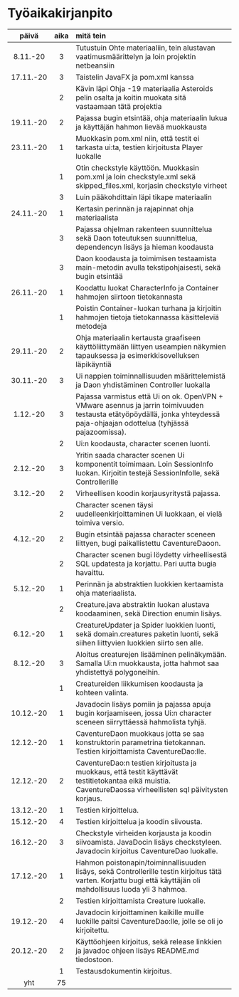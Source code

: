 # Työaikakirjanpito

| päivä     |aika |mitä tein |
| :----:    |:---:|:---------|
| 8.11.-20  | 3   |Tutustuin Ohte materiaaliin, tein alustavan vaatimusmäärittelyn ja loin projektin netbeansiin |
| 17.11.-20 | 3   |Taistelin JavaFX ja pom.xml kanssa |
|           | 2   |Kävin läpi Ohja -19 materiaalia Asteroids pelin osalta ja koitin muokata sitä vastaamaan tätä projektia |
| 19.11.-20 | 2   |Pajassa bugin etsintää, ohja materiaalin lukua ja käyttäjän hahmon lievää muokkausta |
| 23.11.-20 | 1   |Muokkasin pom.xml niin, että testit ei tarkasta ui:ta, testien kirjoitusta Player luokalle |
|           | 1   |Otin checkstyle käyttöön. Muokkasin pom.xml ja loin checkstyle.xml sekä skipped_files.xml, korjasin checkstyle virheet |
|           | 3   |Luin pääkohdittain läpi tikape materiaalin |
|24.11.-20  | 1   |Kertasin perinnän ja rajapinnat ohja materiaalista |
|	    | 3   |Pajassa ohjelman rakenteen suunnittelua sekä Daon toteutuksen suunnittelua, dependencyn lisäys ja hieman koodausta |
|	    | 3   |Daon koodausta ja toimimisen testaamista main-metodin avulla tekstipohjaisesti, sekä bugin etsintää |
|26.11.-20  | 1   |Koodattu luokat CharacterInfo ja Container hahmojen siirtoon tietokannasta |
|	    | 1   |Poistin Container-luokan turhana ja kirjoitin hahmojen tietoja tietokannassa käsitteleviä metodeja |
|29.11.-20  | 2   |Ohja materiaalin kertausta graafiseen käyttöliittymään liittyen useampien näkymien tapauksessa ja esimerkkisovelluksen läpikäyntiä |
|30.11.-20  | 3   |Ui nappien toiminnallisuuden määrittelemistä ja Daon yhdistäminen Controller luokalla |
|1.12.-20   | 3   |Pajassa varmistus että Ui on ok. OpenVPN + VMware asennus ja jarrin toimivuuden testausta etätyöpöydällä, jonka yhteydessä paja-ohjaajan odottelua (tyhjässä pajazoomissa). |
|           | 2   |Ui:n koodausta, character scenen luonti. |
|2.12.-20   | 3   |Yritin saada character scenen Ui komponentit toimimaan. Loin SessionInfo luokan. Kirjoitin testejä SessionInfolle, sekä Controllerille |
|3.12.-20   | 2   |Virheellisen koodin korjausyritystä pajassa. |
|           | 2   |Character scenen täysi uudelleenkirjoittaminen Ui luokkaan, ei vielä toimiva versio. |
|4.12.-20   | 2   |Bugin etsintää pajassa character sceneen liittyen, bugi paikallistettu CaventureDaoon. |
|           | 2   |Character scenen bugi löydetty virheellisestä SQL updatesta ja korjattu. Pari uutta bugia havaittu. |
|5.12.-20   | 1   |Perinnän ja abstraktien luokkien kertaamista ohja materiaalista. |
|           | 2   |Creature.java abstraktin luokan alustava koodaaminen, sekä Direction enumin lisäys. |
|6.12.-20   | 1   |CreatureUpdater ja Spider luokkien luonti, sekä domain.creatures paketin luonti, sekä siihen liittyvien luokkien siirto sen alle. |
|8.12.-20   | 3   |Aloitus creaturejen lisääminen pelinäkymään. Samalla Ui:n muokkausta, jotta hahmot saa yhdistettyä polygoneihin. |
|           | 1   |Creatureiden liikkumisen koodausta ja kohteen valinta. |
|10.12.-20  | 1   |Javadocin lisäys pomiin ja pajassa apuja bugin korjaamiseen, jossa Ui:n character sceneen siirryttäessä hahmolista tyhjä. |
|12.12.-20  | 1   |CaventureDaon muokkaus jotta se saa konstruktorin parametrina tietokannan. Testien kirjoittamista CaventureDao:lle. |
|12.12.-20  | 2   |CaventureDao:n testien kirjoitusta ja muokkaus, että testit käyttävät testitietokantaa eikä muistia. CaventureDaossa virheellisten sql päivitysten korjaus. |
|13.12.-20  | 1   |Testien kirjoittelua. |
|15.12.-20  | 4   |Testien kirjoittelua ja koodin siivousta. |
|16.12.-20  | 3   |Checkstyle virheiden korjausta ja koodin siivoamista. JavaDocin lisäys checkstyleen. Javadocin kirjoitus CaventureDao luokalle. |
|17.12.-20  | 1   |Hahmon poistonapin/toiminnallisuuden lisäys, sekä Controllerille testin kirjoitus tätä varten. Korjattu bugi että käyttäjän oli mahdollisuus luoda yli 3 hahmoa. |
|           | 2   |Testien kirjoittamista Creature luokalle. |
|19.12.-20  | 4   |Javadocin kirjoittaminen kaikille muille luokille paitsi CaventureDao:lle, jolle se oli jo kirjoitettu. |
|20.12.-20  | 2   |Käyttöohjeen kirjoitus, sekä release linkkien ja javadoc ohjeen lisäys README.md tiedostoon. |
|           | 1   |Testausdokumentin kirjoitus. |
| yht       | 75  | |
